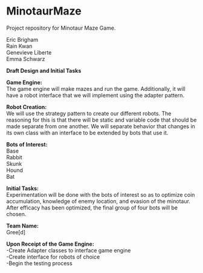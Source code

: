 # MinotaurMaze
Project repository for Minotaur Maze Game.

Eric Brigham </br>
Rain Kwan </br>
Genevieve Liberte </br>
Emma Schwarz </br>

__Draft Design and Initial Tasks__ </br>

__Game Engine:__ </br> 
The game engine will make mazes and run the game. Additionally, it will have a robot interface that we will implement using the adapter pattern. 

__Robot Creation:__ </br>
We will use the strategy pattern to create our different robots. The reasoning for this is that there will be static and variable code that should be made separate from one another. We will separate behavior that changes in its own class with an interface to be extended by bots that use it. 

__Bots of Interest:__ </br>
Base </br>
Rabbit </br>
Skunk </br>
Hound </br>
Bat </br> 

__Initial Tasks:__ </br>
Experimentation will be done with the bots of interest so as to optimize coin accumulation, knowledge of enemy location, and evasion of the minotaur. After efficacy has been optimized, the final group of four bots will be chosen. 

__Team Name:__ </br>
 Gree[d] 

__Upon Receipt of the Game Engine:__ </br>
-Create Adapter classes to interface game engine </br>
-Create interface for robots of choice </br>
-Begin the testing process </br>


